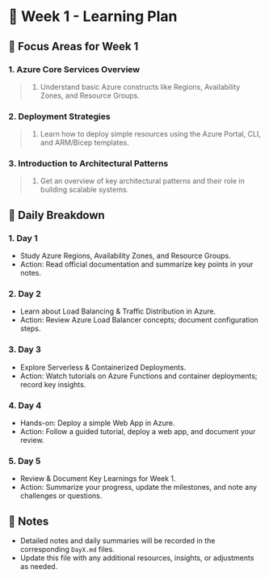 # 📅 Week 1 - Learning Plan

## 🎯 Focus Areas for Week 1

### 1. Azure Core Services Overview

> 1. Understand basic Azure constructs like Regions, Availability Zones, and Resource Groups.

### 2. Deployment Strategies

> 1. Learn how to deploy simple resources using the Azure Portal, CLI, and ARM/Bicep templates.

### 3. Introduction to Architectural Patterns

> 1. Get an overview of key architectural patterns and their role in building scalable systems.

## 📌 Daily Breakdown

### 1. Day 1

- Study Azure Regions, Availability Zones, and Resource Groups.
- Action: Read official documentation and summarize key points in your notes.

### 2. Day 2

- Learn about Load Balancing & Traffic Distribution in Azure.
- Action: Review Azure Load Balancer concepts; document configuration steps.

### 3. Day 3

- Explore Serverless & Containerized Deployments.
- Action: Watch tutorials on Azure Functions and container deployments; record key insights.

### 4. Day 4

- Hands-on: Deploy a simple Web App in Azure.
- Action: Follow a guided tutorial, deploy a web app, and document your review.

### 5. Day 5

- Review & Document Key Learnings for Week 1.
- Action: Summarize your progress, update the milestones, and note any challenges or questions.

## 📝 Notes

- Detailed notes and daily summaries will be recorded in the corresponding `DayX.md` files.
- Update this file with any additional resources, insights, or adjustments as needed.
